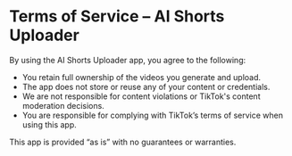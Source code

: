 # Terms of Service – AI Shorts Uploader

By using the AI Shorts Uploader app, you agree to the following:

- You retain full ownership of the videos you generate and upload.
- The app does not store or reuse any of your content or credentials.
- We are not responsible for content violations or TikTok's content moderation decisions.
- You are responsible for complying with TikTok’s terms of service when using this app.

This app is provided “as is” with no guarantees or warranties.
